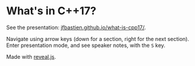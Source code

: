 # What's in C++17?

See the presentation: [jfbastien.github.io/what-is-cpp17/](https://jfbastien.github.io/what-is-cpp17).

Navigate using arrow keys (down for a section, right for the next section). Enter presentation mode, and see speaker notes, with the `S` key.

Made with [reveal.js](https://github.com/hakimel/reveal.js/).
